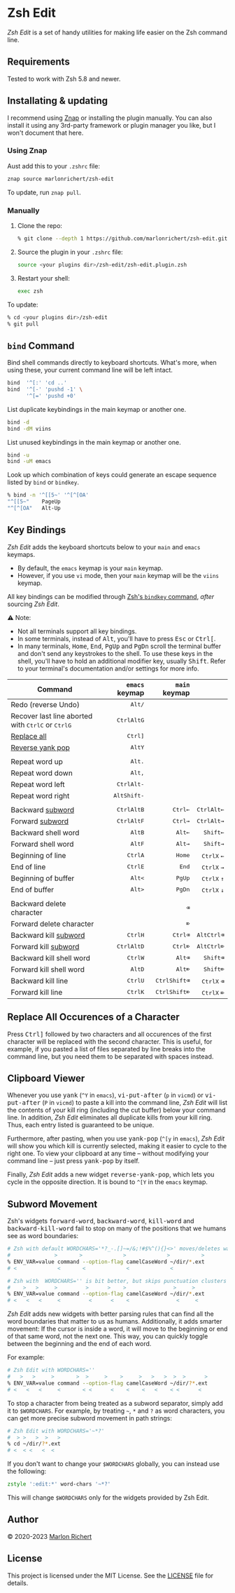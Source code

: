 
# Zsh Edit

_Zsh Edit_ is a set of handy utilities for making life easier on the Zsh command line.


## Requirements

Tested to work with Zsh 5.8 and newer.


## Installating & updating

I recommend using [Znap](https://github.com/marlonrichert/zsh-snap) or installing the plugin manually.  You can also
install it using any 3rd-party framework or plugin manager you like, but I won't document that here.


### Using Znap

Aust add this to your `.zshrc` file:
```zsh
znap source marlonrichert/zsh-edit
```
To update, run `znap pull`.


### Manually

1. Clone the repo:
   ```zsh
   % git clone --depth 1 https://github.com/marlonrichert/zsh-edit.git
   ```
1. Source the plugin in your `.zshrc` file:
   ```zsh
   source <your plugins dir>/zsh-edit/zsh-edit.plugin.zsh
   ```
1. Restart your shell:
   ```zsh
   exec zsh
   ```
To update:
```zsh
% cd <your plugins dir>/zsh-edit
% git pull
```


## `bind` Command

Bind shell commands directly to keyboard shortcuts.  What's more, when using these, your current command line will be
left intact.
```zsh
bind  '^[:' 'cd ..'
bind  '^[-' 'pushd -1' \
      '^[=' 'pushd +0'
```

List duplicate keybindings in the main keymap or another one.
```zsh
bind -d
bind -dM viins
```

List unused keybindings in the main keymap or another one.
```zsh
bind -u
bind -uM emacs
```

Look up which combination of keys could generate an escape sequence listed by `bind` or `bindkey`.
```zsh
% bind -n '^[[5~' '^[^[OA'
"^[[5~"    PageUp
"^[^[OA"   Alt-Up
```


## Key Bindings

_Zsh Edit_ adds the keyboard shortcuts below to your `main` and `emacs` keymaps.
* By default, the `emacs` keymap is your `main` keymap.
* However, if you use `vi` mode, then your `main` keymap will be the `viins` keymap.

All key bindings can be modified through [Zsh's `bindkey`
command](https://zsh.sourceforge.io/Doc/Release/Zsh-Line-Editor.html#Zle-Builtins), _after_ sourcing _Zsh Edit_.

⚠️ Note:
* Not all terminals support all key bindings.
* In some terminals, instead of <kbd>Alt</kbd>, you'll have to press <kbd>Esc</kbd> or <kbd>Ctrl</kbd><kbd>[</kbd>.
* In many terminals, <kbd>Home</kbd>, <kbd>End</kbd>, <kbd>PgUp</kbd> and <kbd>PgDn</kbd> scroll the terminal buffer and
  don't send any keystrokes to the shell.  To use these keys in the shell, you'll have to hold an additional modifier
  key, usually <kbd>Shift</kbd>.  Refer to your terminal's documentation and/or settings for more info.

|Command|`emacs` keymap|`main` keymap||
|-|-:|-:|-:
|Redo (reverse Undo)                                                                         |<kbd>Alt</kbd><kbd>/</kbd>
|Recover last line aborted with <kbd>Ctrl</kbd><kbd>C</kbd> or <kbd>Ctrl</kbd><kbd>G</kbd>   |<kbd>Ctrl</kbd><kbd>Alt</kbd><kbd>G</kbd>
|[Replace all](#Replace-all-occurences-of-a-character)                                       |<kbd>Ctrl</kbd><kbd>]</kbd>
|[Reverse yank pop](#clipboard-viewer)                                                       |<kbd>Alt</kbd><kbd>Y</kbd>
||
|Repeat word up   |<kbd>Alt</kbd><kbd>.</kbd>
|Repeat word down |<kbd>Alt</kbd><kbd>,</kbd>
|Repeat word left |<kbd>Ctrl</kbd><kbd>Alt</kbd><kbd>-</kbd>
|Repeat word right|<kbd>Alt</kbd><kbd>Shift</kbd><kbd>-</kbd>
||
|Backward [subword](#subword-movement)|<kbd>Ctrl</kbd><kbd>Alt</kbd><kbd>B</kbd>  |<kbd>Ctrl</kbd><kbd>←</kbd>|<kbd>Ctrl</kbd><kbd>Alt</kbd><kbd>←</kbd>
|Forward [subword](#subword-movement) |<kbd>Ctrl</kbd><kbd>Alt</kbd><kbd>F</kbd>  |<kbd>Ctrl</kbd><kbd>→</kbd>|<kbd>Ctrl</kbd><kbd>Alt</kbd><kbd>→</kbd>
|Backward shell word                  |<kbd>Alt</kbd><kbd>B</kbd>                 |<kbd>Alt</kbd><kbd>←</kbd> |<kbd>Shift</kbd><kbd>←</kbd>
|Forward shell word                   |<kbd>Alt</kbd><kbd>F</kbd>                 |<kbd>Alt</kbd><kbd>→</kbd> |<kbd>Shift</kbd><kbd>→</kbd>
|Beginning of line                    |<kbd>Ctrl</kbd><kbd>A</kbd>                |<kbd>Home</kbd>            |<kbd>Ctrl</kbd><kbd>X</kbd> <kbd>←</kbd>
|End of line                          |<kbd>Ctrl</kbd><kbd>E</kbd>                |<kbd>End</kbd>             |<kbd>Ctrl</kbd><kbd>X</kbd> <kbd>→</kbd>
|Beginning of buffer                  |<kbd>Alt</kbd><kbd><</kbd>                 |<kbd>PgUp</kbd>            |<kbd>Ctrl</kbd><kbd>X</kbd> <kbd>↑</kbd>
|End of buffer                        |<kbd>Alt</kbd><kbd>></kbd>                 |<kbd>PgDn</kbd>            |<kbd>Ctrl</kbd><kbd>X</kbd> <kbd>↓</kbd>
||
|Backward delete character                  |                                         |<kbd>⌫</kbd>
|Forward delete character                   |                                         |<kbd>⌦</kbd>
|Backward kill [subword](#subword-movement) |<kbd>Ctrl</kbd><kbd>H</kbd>              |<kbd>Ctrl</kbd><kbd>⌫</kbd>                |<kbd>Alt</kbd><kbd>Ctrl</kbd><kbd>⌫</kbd>
|Forward kill [subword](#subword-movement)  |<kbd>Ctrl</kbd><kbd>Alt</kbd><kbd>D</kbd>|<kbd>Ctrl</kbd><kbd>⌦</kbd>                |<kbd>Alt</kbd><kbd>Ctrl</kbd><kbd>⌦</kbd>
|Backward kill shell word                   |<kbd>Ctrl</kbd><kbd>W</kbd>              |<kbd>Alt</kbd><kbd>⌫</kbd>                 |<kbd>Shift</kbd><kbd>⌫</kbd>
|Forward kill shell word                    |<kbd>Alt</kbd><kbd>D</kbd>               |<kbd>Alt</kbd><kbd>⌦</kbd>                 |<kbd>Shift</kbd><kbd>⌦</kbd>
|Backward kill line                         |<kbd>Ctrl</kbd><kbd>U</kbd>              |<kbd>Ctrl</kbd><kbd>Shift</kbd><kbd>⌫</kbd>|<kbd>Ctrl</kbd><kbd>X</kbd> <kbd>⌫</kbd>
|Forward kill line                          |<kbd>Ctrl</kbd><kbd>K</kbd>              |<kbd>Ctrl</kbd><kbd>Shift</kbd><kbd>⌦</kbd>|<kbd>Ctrl</kbd><kbd>X</kbd> <kbd>⌦</kbd>


## Replace All Occurences of a Character

Press <kbd>Ctrl</kbd><kbd>]</kbd> followed by two characters and all occurences of the first character will be replaced
with the second character. This is useful, for example, if you pasted a list of files separated by line breaks into the
command line, but you need them to be separated with spaces instead.


## Clipboard Viewer

Whenever you use <kbd>yank</kbd> (`^Y` in `emacs`), <kbd>vi-put-after</kbd> (`p` in `vicmd`) or <kbd>vi-put-after</kbd>
(`P` in `vicmd`) to paste a kill into the command line, _Zsh Edit_ will list the contents of your kill ring (including
the cut buffer) below your command line. In addition, _Zsh Edit_ eliminates all duplicate kills from your kill ring.
Thus, each entry listed is guaranteed to be unique.

Furthermore, after pasting, when you use <kbd>yank-pop</kbd> (`^[y` in `emacs`), _Zsh Edit_ will show you which kill is
currently selected, making it easier to cycle to the right one. To view your clipboard at any time – without modifying
your command line – just press <kbd>yank-pop</kbd> by itself.

Finally, _Zsh Edit_ adds a new widget <kbd>reverse-yank-pop</kbd>, which lets you cycle in the opposite direction. It is
bound to `^[Y` in the `emacs` keymap.


## Subword Movement

Zsh's widgets <kbd>forward-word</kbd>, <kbd>backward-word</kbd>, <kbd>kill-word</kbd> and <kbd>backward-kill-word</kbd>
fail to stop on many of the positions that we humans see as word boundaries:

```zsh
# Zsh with default WORDCHARS='*?_-.[]~=/&;!#$%^(){}<>' moves/deletes way too much:
#              >       >             >             >          >
% ENV_VAR=value command --option-flag camelCaseWord ~/dir/*.ext
# <             <       <             <             <

# Zsh with  WORDCHARS='' is bit better, but skips punctuation clusters & doesn't find subWords:
#    >   >     >         >      >    >               >     >
% ENV_VAR=value command --option-flag camelCaseWord ~/dir/*.ext
# <   <   <     <         <      <    <               <     <
```

_Zsh Edit_ adds new widgets with better parsing rules that can find all the word boundaries that matter to us as humans.
Additionally, it adds smarter movement: If the cursor is inside a word, it will move to the beginning or end of that
same word, not the next one.  This way, you can quickly toggle between the beginning and the end of each word.

For example:

```zsh
# Zsh Edit with WORDCHARS=''
#   >   >     >       >  >     >    >     >   >   >  >  >      >
% ENV_VAR=value command --option-flag camelCaseWord ~/dir/?*.ext
# <   <   <     <       < <      <    <    <   <    < <      <
```

To stop a character from being treated as a subword separator, simply add it to `$WORDCHARS`.  For example, by treating
`~`, `*` and `?` as word characters, you can get more precise subword movement in path strings:

```zsh
# Zsh Edit with WORDCHARS='~*?'
#  > >   >  >   >
% cd ~/dir/?*.ext
# <  < <   <  <
```

If you don't want to change your `$WORDCHARS` globally, you can instead use the following:

```zsh
zstyle ':edit:*' word-chars '~*?'
```

This will change `$WORDCHARS` only for the widgets provided by Zsh Edit.


## Author

© 2020-2023 [Marlon Richert](https://github.com/marlonrichert)



## License

This project is licensed under the MIT License. See the [LICENSE](LICENSE) file for details.
